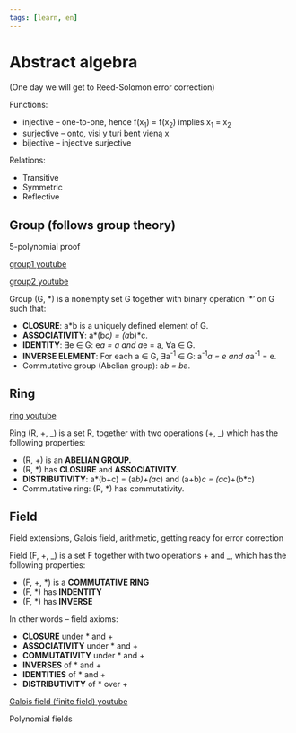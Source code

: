 ```yaml
---
tags: [learn, en]
---
```


# Abstract algebra

(One day we will get to Reed-Solomon error correction)

Functions: <!-- truncate -->

- injective – one-to-one, hence f(x<sub>1</sub>) = f(x<sub>2</sub>) implies x<sub>1</sub> = x<sub>2</sub>
- surjective – onto, visi y turi bent vieną x
- bijective – injective surjective

Relations:

- Transitive
- Symmetric
- Reflective

## Group (follows group theory)

5-polynomial proof

[group1 youtube](https://www.youtube.com/watch?v=JGc_lSq1xSI)

[group2 youtube](https://www.youtube.com/watch?v=9a_u-hyugNQ)

Group (G, \*) is a nonempty set G together with binary operation ‘\*’ on G such that:

- **CLOSURE**: a\*b is a uniquely defined element of G.
- **ASSOCIATIVITY**: a*(b*c) = (a*b)*c.
- **IDENTITY**: ∃e ∈ G: e*a = a and a*e = a, ∀a ∈ G.
- **INVERSE ELEMENT**: For each a ∈ G, ∃a<sup>-1</sup> ∈ G: a<sup>-1</sup>*a = e and a*a<sup>-1</sup> = e.
- Commutative group (Abelian group): a*b = b*a.

## Ring

[ring youtube](https://www.youtube.com/watch?v=-ljA4ZsX5Es&list=PLgsi9AABgtO192eZHdYbJhOFFlpyODXci)

Ring (R, +, _) is a set R, together with two operations (+, _) which has the following properties:

- (R, +) is an **ABELIAN GROUP.**
- (R, \*) has **CLOSURE** and **ASSOCIATIVITY.**
- **DISTRIBUTIVITY**: a*(b+c) = (a*b)+(a*c) and (a+b)*c = (a*c)+(b*c)
- Commutative ring: (R, \*) has commutativity.

## Field

Field extensions, Galois field, arithmetic, getting ready for error correction

Field (F, +, _) is a set F together with two operations + and _, which has the following properties:

- (F, +, \*) is a **COMMUTATIVE RING**
- (F, \*) has **INDENTITY**
- (F, \*) has **INVERSE**

In other words – field axioms:

- **CLOSURE** under \* and +
- **ASSOCIATIVITY** under \* and +
- **COMMUTATIVITY** under \* and +
- **INVERSES** of \* and +
- **IDENTITIES** of \* and +
- **DISTRIBUTIVITY** of \* over +

[Galois field (finite field) youtube](https://www.youtube.com/watch?v=yBVqk4YM2VY)

Polynomial fields
